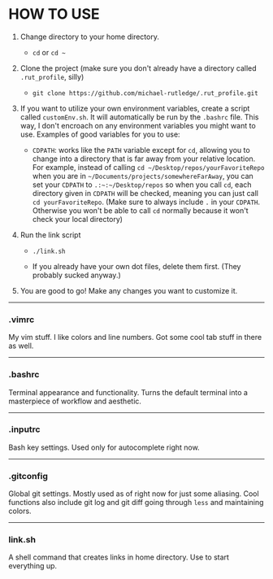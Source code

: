 # HOW TO USE

1. Change directory to your home directory.

    * `cd` or `cd ~`

1. Clone the project (make sure you don't already have a directory called 
`.rut_profile`, silly)

    * `git clone https://github.com/michael-rutledge/.rut_profile.git`

1. If you want to utilize your own environment variables, create a script called `customEnv.sh`.
It will automatically be run by the `.bashrc` file. This way, I don't encroach on any environment
variables you might want to use. Examples of good variables for you to use:

    *   `CDPATH`: works like the `PATH` variable except for `cd`, allowing you to change into a directory that is far away from your relative location. For example, instead of calling `cd ~/Desktop/repos/yourFavoriteRepo` when you are in `~/Documents/projects/somewhereFarAway`, you can set your `CDPATH` to `.:~:~/Desktop/repos` so when you call `cd`, each directory given in `CDPATH` will be checked, meaning you can just call `cd yourFavoriteRepo`. (Make sure to always include `.` in your `CDPATH`. Otherwise you won't be able to call `cd` normally because it won't check your local directory)

1. Run the link script

    * `./link.sh`

    * If you already have your own dot files, delete them first. (They probably sucked anyway.)

1. You are good to go! Make any changes you want to customize it.

---
### .vimrc

My vim stuff. I like colors and line numbers. Got some cool tab stuff in there as well.

---
### .bashrc

Terminal appearance and functionality. Turns the default terminal into a masterpiece of workflow and aesthetic. 

---
### .inputrc

Bash key settings. Used only for autocomplete right now.

---
### .gitconfig

Global git settings. Mostly used as of right now for just some aliasing. Cool functions also include git log and git diff going through `less` and maintaining colors.

---
### link.sh

A shell command that creates links in home directory. Use to start everything up.
